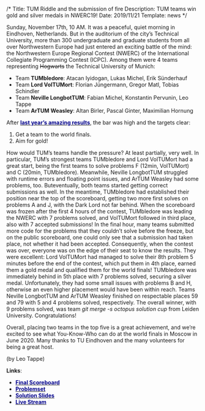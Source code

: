 /*
Title: TUM Riddle and the submission of fire
Description: TUM teams win gold and silver medals in NWERC19!
Date: 2019/11/21
Template: news
*/


Sunday, November 17th, 10 AM. It was a peaceful, quiet morning in Eindhoven, Netherlands. But in the auditorium of the city’s Technical University, more than 300 undergraduate and graduate students from all over Northwestern Europe had just entered an exciting battle of the mind: the Northwestern Europe Regional Contest (NWERC) of the International Collegiate Programming Contest (ICPC). Among them were 4 teams representing <s>Hogwarts</s> the Technical University of Munich:

- Team **TUMbledore**: Atacan Iyidogan, Lukas Michel, Erik Sünderhauf
- Team **Lord VolTUMort**: Florian Jüngermann, Gregor Matl, Tobias Schindler
- Team **Neville LongbotTUM**: Fabian Michel, Konstantin Pervunin, Leo Tappe
- Team **ArTUM Weasley**: Altan Birler, Pascal Ginter, Maximilian Hornung

After [<span style="color:darkblue">**last year’s amazing results**</span>](https://icpc.tum.de/news/nwerc18), the bar was high and the targets clear:

1. Get a team to the world finals.
2. Aim for gold!

How would TUM’s teams handle the pressure? At least partially, very well. In particular, TUM’s strongest teams TUMbledore and Lord VolTUMort had a great start, being the first teams to solve problems F (12min, VolTUMort) and C (20min, TUMbledore). Meanwhile, Neville LongbotTUM struggled with runtime errors and floating point issues, and ArTUM Weasley had some problems, too. Buteventually, both teams started getting correct submissions as well. In the meantime, TUMbledore had established their position near the top of the scoreboard, getting two more first solves on problems A and J, with the Dark Lord not far behind. When the scoreboard was frozen after the first 4 hours of the contest, TUMbledore was leading the NWERC with 7 problems solved, and VolTUMort followed in third place, also with 7 accepted submissions! In the final hour, many teams submitted more code for the problems that they couldn’t solve before the freeze, but on the public scoreboard, one could only see that a submission had taken place, not whether it had been accepted. Consequently, when the contest was over, everyone was on the edge of their seat to know the results. They were excellent: Lord VolTUMort had managed to solve their 8th problem 5 minutes before the end of the contest, which put them in 4th place, earned them a gold medal and qualified them for the world finals! TUMbledore was immediately behind in 5th place with 7 problems solved, securing a silver medal. Unfortunately, they had some small issues with problems B and H, otherwise an even higher placement would have been within reach. Teams Neville LongbotTUM and ArTUM Weasley finished on respectable places 59 and 79 with 5 and 4 problems solved, respectively. The overall winner, with 9 problems solved, was team *git merge -s octopus solution cup* from Leiden University. Congratulations!
 
Overall, placing two teams in the top five is a great achievement, and we’re excited to see what You-Know-Who can do at the world finals in Moscow in June 2020. Many thanks to TU Eindhoven and the many volunteers for being a great host.

(by Leo Tappe)


**Links**:
- [<span style="color:darkblue">**Final Scoreboard**</span>](http://www.nwerc.eu/scoreboard/)
- [<span style="color:darkblue">**Problemset**</span>](http://www.nwerc.eu/files/nwerc2019problems.pdf)
- [<span style="color:darkblue">**Solution Slides**</span>](http://www.nwerc.eu/files/nwerc2019slides.pdf)
- [<span style="color:darkblue">**Live Stream**</span>](https://www.youtube.com/watch?v=bik27pCngaM)

